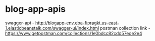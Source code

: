 # blog-app-apis
 swagger-api - http://blogapp-env.eba-fipragkt.us-east-1.elasticbeanstalk.com/swagger-ui/index.html
 postman collection link - https://www.getpostman.com/collections/1e0bdcc82cdd57ede2e4
